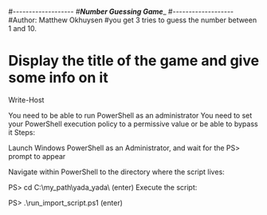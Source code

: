 #-------------------
#___Number Guessing Game____
#-------------------
#Author: Matthew Okhuysen
#you get 3 tries to guess the number between 1 and 10.

# Display the title of the game and give some info on it
Write-Host 

You need to be able to run PowerShell as an administrator
You need to set your PowerShell execution policy to a permissive value or be able to bypass it
Steps:

Launch Windows PowerShell as an Administrator, and wait for the PS> prompt to appear

Navigate within PowerShell to the directory where the script lives:

PS> cd C:\my_path\yada_yada\ (enter)
Execute the script:

PS> .\run_import_script.ps1 (enter)
